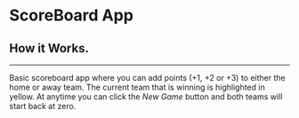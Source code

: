 
# ScoreBoard App

## How it Works.
---
Basic scoreboard app where you can add points (+1, +2 or +3) to either the home or away team. The current team that is winning is highlighted in yellow. At anytime you can click the _New Game_ button and both teams will start back at zero.

